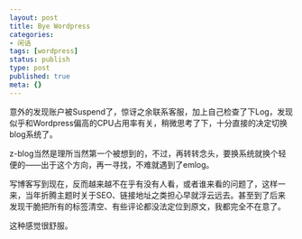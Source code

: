 ```yaml
---
layout: post
title: Bye Wordpress
categories:
- 闲话
tags: [wordpress]
status: publish
type: post
published: true
meta: {}
---
```


意外的发现账户被Suspend了，惊讶之余联系客服，加上自己检查了下Log，发现似乎和Wordpress偏高的CPU占用率有关，稍微思考了下，十分直接的决定切换blog系统了。
  
z-blog当然是理所当然第一个被想到的，不过，再转转念头，要换系统就换个轻便的——出于这个方向，再一寻找，不难就遇到了emlog。
  
写博客写到现在，反而越来越不在乎有没有人看，或者谁来看的问题了，这样一来，当年折腾主题时关于SEO、链接地址之类担心早就浮云远去。甚至到了后来发现干脆把所有的标签清空、有些评论都没法定位到原文，我都完全不在意了。
  
这种感觉很舒服。

